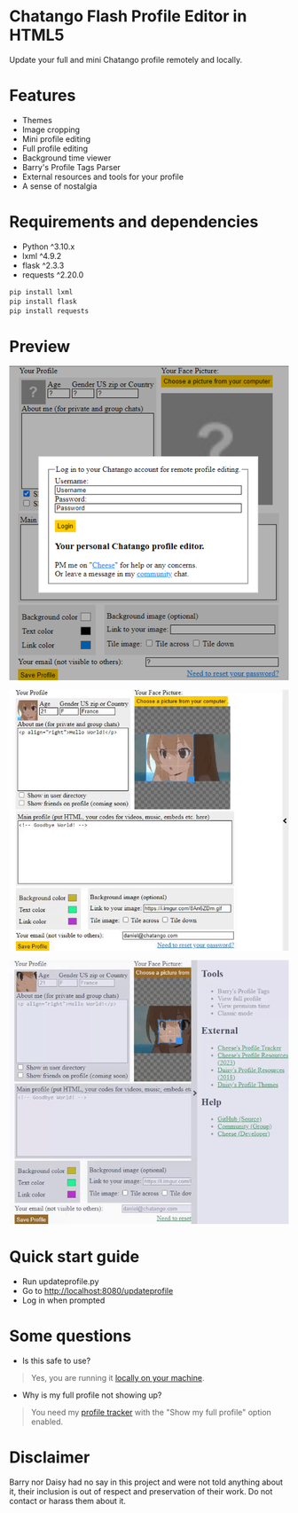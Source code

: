 # Chatango Flash Profile Editor in HTML5
Update your full and mini Chatango profile remotely and locally.

# Features
- Themes
- Image cropping
- Mini profile editing
- Full profile editing
- Background time viewer
- Barry's Profile Tags Parser
- External resources and tools for your profile
- A sense of nostalgia

# Requirements and dependencies
- Python ^3.10.x
- lxml ^4.9.2
- flask ^2.3.3
- requests ^2.20.0

```bash
pip install lxml
pip install flask
pip install requests
```

# Preview

![Login Screen](static/previews/1.png)

![Themes and Image Cropping](static/previews/2.gif)

![Background time and Barrys Tags Parser](static/previews/3.gif)

# Quick start guide

- Run updateprofile.py
- Go to [http://localhost:8080/updateprofile](http://localhost:8080/updateprofile)
- Log in when prompted

# Some questions

- Is this safe to use?
> Yes, you are running it [locally on your machine](https://security.stackexchange.com/questions/17685/should-i-use-ssl-for-local-access).

- Why is my full profile not showing up?
> You need my [profile tracker](https://chatango.vissle.repl.co/track) with the "Show my full profile" option enabled.

# Disclaimer

Barry nor Daisy had no say in this project and were not told anything about it, their inclusion is out of respect and preservation of their work.
Do not contact or harass them about it.